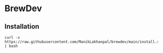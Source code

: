 # BrewDev

## Installation

```
curl -s https://raw.githubusercontent.com/ManikLakhanpal/brewdev/main/install.sh | bash
```
